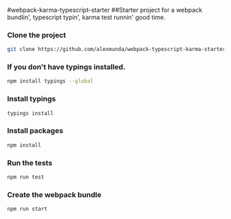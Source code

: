 #webpack-karma-typescript-starter
##Starter project for a webpack bundlin', typescript typin', karma test runnin' good time.


### Clone the project
```sh
git clone https://github.com/alexmunda/webpack-typescript-karma-starter.git
```
### If you don't have typings installed.
```sh
npm install typings --global
```

### Install typings
```sh
typings install
```

### Install packages
```sh
npm install
```

### Run the tests
```sh
npm run test
```

### Create the webpack bundle
```sh
npm run start
```

